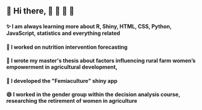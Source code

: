 
## 👋 Hi there,   🚜 🚜 🚜 🚜  
####    ✨ I am always learning more about R, Shiny, HTML, CSS, Python, JavaScript, statistics and everything related

####    🔭 I worked on nutrition intervention forecasting
####    🌱 I wrote my master's thesis about factors influencing rural farm women’s empowerment in agricultural development,
####    🚜 I developed the "Femiaculture" shiny app
####    😄 I worked in the gender group within the decision analysis course, researching the retirement of women in agriculture 
